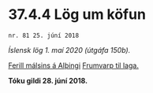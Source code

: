 # 37.4.4 Lög um köfun

`nr. 81 25. júní 2018`

_Íslensk lög 1. maí 2020 (útgáfa 150b)._

[Ferill málsins á Alþingi](https://www.althingi.is/thingstorf/thingmalalistar-eftir-thingum/ferill/?ltg=148&mnr=481)
[Frumvarp til laga.](https://www.althingi.is/altext/148/s/0691.html)

**Tóku gildi 28. júní 2018.**

